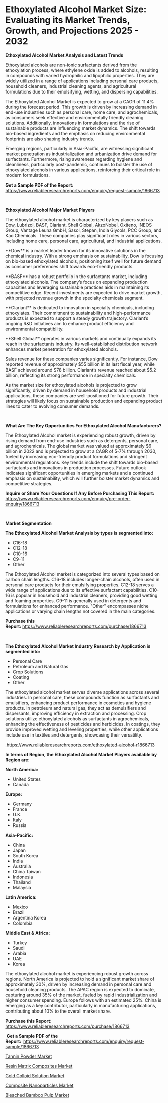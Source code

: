 <p><h1>Ethoxylated Alcohol Market Size: Evaluating its Market Trends, Growth, and Projections 2025 - 2032</h1></p><p><strong>Ethoxylated Alcohol Market Analysis and Latest Trends</strong></p>
<p><p>Ethoxylated alcohols are non-ionic surfactants derived from the ethoxylation process, where ethylene oxide is added to alcohols, resulting in compounds with varied hydrophilic and lipophilic properties. They are widely utilized in a range of applications including personal care products, household cleaners, industrial cleaning agents, and agricultural formulations due to their emulsifying, wetting, and dispersing capabilities.</p><p>The Ethoxylated Alcohol Market is expected to grow at a CAGR of 11.4% during the forecast period. This growth is driven by increasing demand in end-use industries such as personal care, home care, and agrochemicals, as consumers seek effective and environmentally friendly cleaning solutions. Additionally, innovations in formulations and the rise of sustainable products are influencing market dynamics. The shift towards bio-based ingredients and the emphasis on reducing environmental footprints are also shaping industry trends.</p><p>Emerging regions, particularly in Asia-Pacific, are witnessing significant market penetration as industrialization and urbanization drive demand for surfactants. Furthermore, rising awareness regarding hygiene and cleanliness, particularly post-pandemic, continues to bolster the use of ethoxylated alcohols in various applications, reinforcing their critical role in modern formulations.</p></p>
<p><strong>Get a Sample PDF of the Report:&nbsp;</strong> <a href="https://www.reliableresearchreports.com/enquiry/request-sample/1866713?utm_campaign=10&utm_medium=2&utm_source=Github&utm_content=ia&utm_term=02042025&utm_id=ethoxylated-alcohol">https://www.reliableresearchreports.com/enquiry/request-sample/1866713</a></p>
<p>&nbsp;</p>
<p><strong>Ethoxylated Alcohol Major Market Players</strong></p>
<p><p>The ethoxylated alcohol market is characterized by key players such as Dow, Lubrizol, BASF, Clariant, Shell Global, AkzoNobel, Oxiteno, INEOS Group, Vantage Leuna GmbH, Sasol, Stepan, India Glycols, PCC Group, and Kao Chemicals. These companies play significant roles in various sectors, including home care, personal care, agricultural, and industrial applications.</p><p>**Dow** is a market leader known for its innovative solutions in the chemical industry. With a strong emphasis on sustainability, Dow is focusing on bio-based ethoxylated alcohols, positioning itself well for future demand as consumer preferences shift towards eco-friendly products.</p><p>**BASF** has a robust portfolio in the surfactants market, including ethoxylated alcohols. The company’s focus on expanding production capacities and leveraging sustainable practices aids in maintaining its competitive edge. Recent investments are expected to drive market growth, with projected revenue growth in the specialty chemicals segment.</p><p>**Clariant** is dedicated to innovation in specialty chemicals, including ethoxylates. Their commitment to sustainability and high-performance products is expected to support a steady growth trajectory. Clariant’s ongoing R&D initiatives aim to enhance product efficiency and environmental compatibility.</p><p>**Shell Global** operates in various markets and continually expands its reach in the surfactants industry. Its well-established distribution network enhances market penetration for ethoxylated alcohols.</p><p>Sales revenue for these companies varies significantly. For instance, Dow reported revenue of approximately $55 billion in its last fiscal year, while BASF achieved around $78 billion. Clariant’s revenue reached about $5.2 billion, reflecting its strong performance in specialty chemicals. </p><p>As the market size for ethoxylated alcohols is projected to grow significantly, driven by demand in household products and industrial applications, these companies are well-positioned for future growth. Their strategies will likely focus on sustainable production and expanding product lines to cater to evolving consumer demands.</p></p>
<p>&nbsp;</p>
<p><strong>What Are The Key Opportunities For Ethoxylated Alcohol Manufacturers?</strong></p>
<p><p>The Ethoxylated Alcohol market is experiencing robust growth, driven by rising demand from end-use industries such as detergents, personal care, and agrochemicals. The global market was valued at approximately $6 billion in 2022 and is projected to grow at a CAGR of 5-7% through 2030, fueled by increasing eco-friendly product formulations and stringent environmental regulations. Key trends include the shift towards bio-based surfactants and innovations in production processes. Future outlook indicates significant opportunities in emerging markets and a continued emphasis on sustainability, which will further bolster market dynamics and competitive strategies.</p></p>
<p><strong>Inquire or Share Your Questions If Any Before Purchasing This Report:</strong> <a href="https://www.reliableresearchreports.com/enquiry/pre-order-enquiry/1866713?utm_campaign=10&utm_medium=2&utm_source=Github&utm_content=ia&utm_term=02042025&utm_id=ethoxylated-alcohol">https://www.reliableresearchreports.com/enquiry/pre-order-enquiry/1866713</a></p>
<p>&nbsp;</p>
<p><strong>Market Segmentation</strong></p>
<p><strong>The Ethoxylated Alcohol Market Analysis by types is segmented into:</strong></p>
<p><ul><li>C16-18</li><li>C12-18</li><li>C10-16</li><li>C9-11</li><li>Other</li></ul></p>
<p><p>The Ethoxylated Alcohol market is categorized into several types based on carbon chain lengths. C16-18 includes longer-chain alcohols, often used in personal care products for their emulsifying properties. C12-18 serves a wide range of applications due to its effective surfactant capabilities. C10-16 is popular in household and industrial cleaners, providing good wetting and foaming properties. C9-11 is generally used in detergents and formulations for enhanced performance. "Other" encompasses niche applications or varying chain lengths not covered in the main categories.</p></p>
<p><strong>Purchase this Report:&nbsp;</strong><a href="https://www.reliableresearchreports.com/purchase/1866713?utm_campaign=10&utm_medium=2&utm_source=Github&utm_content=ia&utm_term=02042025&utm_id=ethoxylated-alcohol">https://www.reliableresearchreports.com/purchase/1866713</a></p>
<p>&nbsp;</p>
<p><strong>The Ethoxylated Alcohol Market Industry Research by Application is segmented into:</strong></p>
<p><ul><li>Personal Care</li><li>Petroleum and Natural Gas</li><li>Crop Solutions</li><li>Coating</li><li>Other</li></ul></p>
<p><p>The ethoxylated alcohol market serves diverse applications across several industries. In personal care, these compounds function as surfactants and emulsifiers, enhancing product performance in cosmetics and hygiene products. In petroleum and natural gas, they act as demulsifiers and dispersants, improving efficiency in extraction and processing. Crop solutions utilize ethoxylated alcohols as surfactants in agrochemicals, enhancing the effectiveness of pesticides and herbicides. In coatings, they provide improved wetting and leveling properties, while other applications include use in textiles and detergents, showcasing their versatility.</p></p>
<p><a href="https://www.reliableresearchreports.com/ethoxylated-alcohol-r1866713?utm_campaign=10&utm_medium=2&utm_source=Github&utm_content=ia&utm_term=02042025&utm_id=ethoxylated-alcohol">&nbsp;https://www.reliableresearchreports.com/ethoxylated-alcohol-r1866713</a></p>
<p><strong>In terms of Region, the Ethoxylated Alcohol Market Players available by Region are:</strong></p>
<p>
    <p> <strong> North America: </strong>
        <ul>
            <li>United States</li>
            <li>Canada</li>
        </ul>
        </p> 
    <p> <strong> Europe: </strong>
        <ul>
            <li>Germany</li>
            <li>France</li>
            <li>U.K.</li>
            <li>Italy</li>
            <li>Russia</li>
        </ul>
        </p> 
    <p> <strong> Asia-Pacific: </strong>
        <ul>
            <li>China</li>
            <li>Japan</li>
            <li>South Korea</li>
            <li>India</li>
            <li>Australia</li>
            <li>China Taiwan</li>
            <li>Indonesia</li>
            <li>Thailand</li>
            <li>Malaysia</li>
        </ul>
        </p> 
    <p> <strong> Latin America: </strong>
        <ul>
            <li>Mexico</li>
            <li>Brazil</li>
            <li>Argentina Korea</li>
            <li>Colombia</li>
        </ul>
        </p> 
    <p> <strong> Middle East & Africa: </strong>
        <ul>
            <li>Turkey</li>
            <li>Saudi</li>
            <li>Arabia</li>
            <li>UAE</li>
            <li>Korea</li>
        </ul>
    </p>
    </p>
<p><p>The ethoxylated alcohol market is experiencing robust growth across regions. North America is projected to hold a significant market share of approximately 30%, driven by increasing demand in personal care and household cleaning products. The APAC region is expected to dominate, capturing around 35% of the market, fueled by rapid industrialization and higher consumer spending. Europe follows with an estimated 25%. China is emerging as a key contributor, particularly in manufacturing applications, contributing about 10% to the overall market share.</p></p>
<p><strong>Purchase this Report: </strong><a href="https://www.reliableresearchreports.com/purchase/1866713?utm_campaign=10&utm_medium=2&utm_source=Github&utm_content=ia&utm_term=02042025&utm_id=ethoxylated-alcohol">https://www.reliableresearchreports.com/purchase/1866713</a></p>
<p>&nbsp;<strong>Get a Sample PDF of the Report:&nbsp;&nbsp;</strong><a href="https://www.reliableresearchreports.com/enquiry/request-sample/1866713?utm_campaign=10&utm_medium=2&utm_source=Github&utm_content=ia&utm_term=02042025&utm_id=ethoxylated-alcohol">https://www.reliableresearchreports.com/enquiry/request-sample/1866713</a></p>
<p><strong></strong></p>
<p><p><a href="https://github.com/weisonmanych/Market-Research-Report-List-1/blob/main/tannin-powder-market.md?utm_campaign=10&utm_medium=2&utm_source=Github&utm_content=ia&utm_term=02042025&utm_id=ethoxylated-alcohol">Tannin Powder Market</a></p><p><a href="https://github.com/steegwajma22/Market-Research-Report-List-1/blob/main/resin-matrix-composites-market.md?utm_campaign=10&utm_medium=2&utm_source=Github&utm_content=ia&utm_term=02042025&utm_id=ethoxylated-alcohol">Resin Matrix Composites Market</a></p><p><a href="https://github.com/guzasbahsas/Market-Research-Report-List-1/blob/main/gold-colloid-solution-market.md?utm_campaign=10&utm_medium=2&utm_source=Github&utm_content=ia&utm_term=02042025&utm_id=ethoxylated-alcohol">Gold Colloid Solution Market</a></p><p><a href="https://github.com/rokiahgrendy/Market-Research-Report-List-1/blob/main/composite-nanoparticles-market.md?utm_campaign=10&utm_medium=2&utm_source=Github&utm_content=ia&utm_term=02042025&utm_id=ethoxylated-alcohol">Composite Nanoparticles Market</a></p><p><a href="https://github.com/nagateyisu29/Market-Research-Report-List-1/blob/main/bleached-bamboo-pulp-market.md?utm_campaign=10&utm_medium=2&utm_source=Github&utm_content=ia&utm_term=02042025&utm_id=ethoxylated-alcohol">Bleached Bamboo Pulp Market</a></p></p>